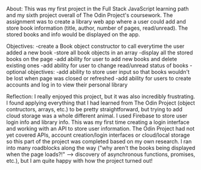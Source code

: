 About:
This was my first project in the Full Stack JavaScript learning path and my sixth project overall of The Odin Project's coursework. The assignment was to create a library web app where a user could add and store book information (title, author, number of pages, read/unread). The stored books and info would be displayed on the app.

Objectives:
-create a Book object constructor to call everytime the user added a new book
-store all book objects in an array
-display all the stored books on the page
-add ability for user to add new books and delete existing ones
-add ability for user to change read/unread status of books
-optional objectives:
    -add ability to store user input so that books wouldn't be lost when page was closed or refreshed
    -add ability for users to create accounts and log in to view their personal library

Reflection:
I really enjoyed this project, but it was also incredibly frustrating. I found applying everything that I had learned from The Odin Project (object contructors, arrays, etc.) to be pretty straightforward, but trying to add cloud storage was a whole different animal. I used Firebase to store user login info and library info. This was my first time creating a login interface and working with an API to store user information. The Odin Project had not yet covered APIs, account creation/login interfaces or cloud/local storage so this part of the project was completed based on my own research. I ran into many roadblocks along the way ("why aren't the books being displayed when the page loads?!" --> discovery of asynchronous functions, promises, etc.), but I am quite happy with how the project turned out!